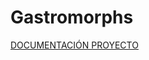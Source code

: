 # Gastromorphs
[DOCUMENTACIÓN PROYECTO]([https://drive.google.com/drive/folders/1YQngI3IAQYlmFLyl_4o3fQlsm9lgtM2Q?usp=share_link](https://drive.google.com/drive/folders/1M11DXySTR2ksJ53o40h1aX83sgWtKHDL?usp=drive_link)https://drive.google.com/drive/folders/1M11DXySTR2ksJ53o40h1aX83sgWtKHDL?usp=drive_link)
